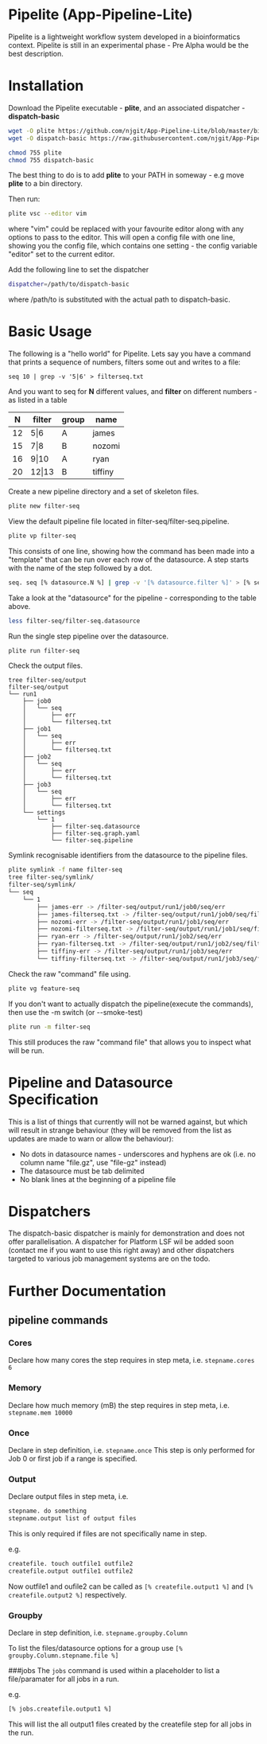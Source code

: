 Pipelite (App-Pipeline-Lite)
=================


Pipelite is a lightweight workflow system developed in a bioinformatics context. Pipelite is still in an experimental phase - Pre Alpha would be the best description.

Installation
============
Download the Pipelite executable - **plite**, and an associated dispatcher - **dispatch-basic**

```bash
wget -O plite https://github.com/njgit/App-Pipeline-Lite/blob/master/bin/packed/plite?raw=true
wget -O dispatch-basic https://raw.githubusercontent.com/njgit/App-Pipeline-Lite/master/bin/packed/dispatch-basic

chmod 755 plite
chmod 755 dispatch-basic
```

The best thing to do is to add **plite** to your PATH in someway - e.g move **plite** to a bin directory.

Then run:

```bash
plite vsc --editor vim
```

where "vim" could be replaced with your favourite editor along with any options to pass to the editor. This will open a config file with one line, showing you the config file, which contains one setting - the config variable "editor" set to the current editor.

Add the following line to set the dispatcher

```bash
dispatcher=/path/to/dispatch-basic
```

where /path/to is substituted with the actual path to dispatch-basic.


Basic Usage
===========
The following is a "hello world" for Pipelite.
Lets say you have a command that prints a sequence of numbers, filters some out and writes to a file:

```
seq 10 | grep -v '5|6' > filterseq.txt
```

And you want to seq for **N** different values, and **filter** on different numbers - as listed in
a table

|N     | filter | group|   name
|------|--------|------|-----------
|12    |  5&#124;6   |  A   |    james
|15    |  7&#124;8   |  B   |    nozomi
|16    |  9&#124;10  |  A   |    ryan
|20    |  12&#124;13 |  B   |    tiffiny

Create a new pipeline directory and a set of skeleton files.
```bash
plite new filter-seq
```
 View the default pipeline file located in filter-seq/filter-seq.pipeline.
```bash
plite vp filter-seq
```
This consists of one line, showing how the command has been made into a "template"
that can be run over each row of the datasource. A step starts with the name of the step
followed by a dot.

```bash
seq. seq [% datasource.N %] | grep -v '[% datasource.filter %]' > [% seq.filterseq.txt %]
```

 Take a look at the "datasource" for the pipeline - corresponding to the table above.

```bash
less filter-seq/filter-seq.datasource
```
  Run the single step pipeline over the datasource.
```bash
plite run filter-seq
```
Check the output files.
```
tree filter-seq/output
filter-seq/output
└── run1
    ├── job0
    │   └── seq
    │       ├── err
    │       └── filterseq.txt
    ├── job1
    │   └── seq
    │       ├── err
    │       └── filterseq.txt
    ├── job2
    │   └── seq
    │       ├── err
    │       └── filterseq.txt
    ├── job3
    │   └── seq
    │       ├── err
    │       └── filterseq.txt
    └── settings
        └── 1
            ├── filter-seq.datasource
            ├── filter-seq.graph.yaml
            └── filter-seq.pipeline

```
  Symlink recognisable identifiers from the datasource to the pipeline files.
```bash
plite symlink -f name filter-seq
tree filter-seq/symlink/
filter-seq/symlink/
└── seq
    └── 1
        ├── james-err -> /filter-seq/output/run1/job0/seq/err
        ├── james-filterseq.txt -> /filter-seq/output/run1/job0/seq/filterseq.txt
        ├── nozomi-err -> /filter-seq/output/run1/job1/seq/err
        ├── nozomi-filterseq.txt -> /filter-seq/output/run1/job1/seq/filterseq.txt
        ├── ryan-err -> /filter-seq/output/run1/job2/seq/err
        ├── ryan-filterseq.txt -> /filter-seq/output/run1/job2/seq/filterseq.txt
        ├── tiffiny-err -> /filter-seq/output/run1/job3/seq/err
        └── tiffiny-filterseq.txt -> /filter-seq/output/run1/job3/seq/filterseq.txt
```

Check the raw "command" file using.

```bash
plite vg feature-seq
```

If you don't want to actually dispatch the pipeline(execute the commands), then
use the -m switch (or --smoke-test)

```bash
plite run -m filter-seq
```

This still produces the raw "command file" that allows you to inspect what will be run.


Pipeline and Datasource Specification
=====================================


This is a list of things that currently will not be warned against, but which will result in strange behaviour (they will be removed from the list as updates are made to warn or allow the behaviour):

* No dots in datasource names - underscores and hyphens are ok
  (i.e. no column name "file.gz", use "file-gz" instead)
* The datasource must be tab delimited
* No blank lines at the beginning of a pipeline file

Dispatchers
===========
The dispatch-basic dispatcher is mainly for demonstration and does not offer parallelisation.
A dispatcher for Platform LSF wil be added soon (contact me if you want to use this right
away) and other dispatchers targeted to various job management systems are on the todo.

Further Documentation
=====================

pipeline commands
-----------------
### Cores
Declare how many cores the step requires in step meta, i.e. `stepname.cores 6`

### Memory
Declare how much memory (mB) the step requires in step meta, i.e. `stepname.mem 10000`

### Once
Declare in step definition, i.e. `stepname.once`
This step is only performed for Job 0 or first job if a range is specified.

### Output
Declare output files in step meta, i.e.
```bash
stepname. do something
stepname.output list of output files
```
This is only required if files are not specifically name in step.

e.g.
```bash
createfile. touch outfile1 outfile2
createfile.output outfile1 outfile2
```

Now outfile1 and oufile2 can be called as `[% createfile.output1 %]` and `[% createfile.output2 %]` respectively.

### Groupby
Declare in step definition, i.e. `stepname.groupby.Column`

To list the files/datasource options for a group use `[% groupby.Column.stepname.file %]`

###jobs
The `jobs` command is used within a placeholder to list a file/paramater for all jobs in a run.

e.g.
```bash
[% jobs.createfile.output1 %]
```

This will list the all output1 files created by the createfile step for all jobs in the run.
